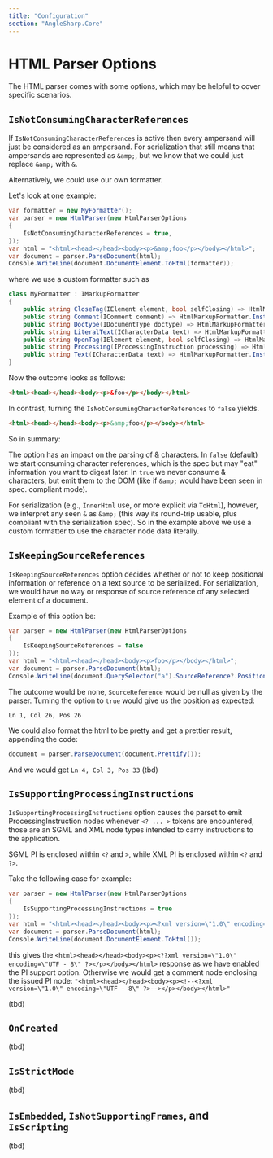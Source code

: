 ```yaml
---
title: "Configuration"
section: "AngleSharp.Core"
---
```

# HTML Parser Options

The HTML parser comes with some options, which may be helpful to cover specific scenarios.

## `IsNotConsumingCharacterReferences`

If `IsNotConsumingCharacterReferences` is active then every ampersand will just be considered as an ampersand. For serialization that still means that ampersands are represented as `&amp;`, but we know that we could just replace `&amp;` with `&`.

Alternatively, we could use our own formatter.

Let's look at one example:

```cs
var formatter = new MyFormatter();
var parser = new HtmlParser(new HtmlParserOptions
{
    IsNotConsumingCharacterReferences = true,
});
var html = "<html><head></head><body><p>&amp;foo</p></body></html>";
var document = parser.ParseDocument(html);
Console.WriteLine(document.DocumentElement.ToHtml(formatter));
```

where we use a custom formatter such as

```cs
class MyFormatter : IMarkupFormatter
{
    public string CloseTag(IElement element, bool selfClosing) => HtmlMarkupFormatter.Instance.CloseTag(element, selfClosing);
    public string Comment(IComment comment) => HtmlMarkupFormatter.Instance.Comment(comment);
    public string Doctype(IDocumentType doctype) => HtmlMarkupFormatter.Instance.Doctype(doctype);
    public string LiteralText(ICharacterData text) => HtmlMarkupFormatter.Instance.LiteralText(text);
    public string OpenTag(IElement element, bool selfClosing) => HtmlMarkupFormatter.Instance.OpenTag(element, selfClosing);
    public string Processing(IProcessingInstruction processing) => HtmlMarkupFormatter.Instance.Processing(processing);
    public string Text(ICharacterData text) => HtmlMarkupFormatter.Instance.LiteralText(text);
}
```

Now the outcome looks as follows:

```html
<html><head></head><body><p>&foo</p></body></html>
```

In contrast, turning the `IsNotConsumingCharacterReferences` to `false` yields.

```html
<html><head></head><body><p>&amp;foo</p></body></html>
```

So in summary:

The option has an impact on the parsing of & characters. In `false` (default) we start consuming character references, which is the spec but may "eat" information you want to digest later. In `true` we never consume & characters, but emit them to the DOM (like if `&amp;` would have been seen in spec. compliant mode).

For serialization (e.g., `InnerHtml` use, or more explicit via `ToHtml`), however, we interpret any seen `&` as `&amp;` (this way its round-trip usable, plus compliant with the serialization spec). So in the example above we use a custom formatter to use the character node data literally.

## `IsKeepingSourceReferences`

`IsKeepingSourceReferences` option decides whether or not to keep positional information or reference on a text source to be serialized.
For serialization, we would have no way or response of source reference of any selected element of a document.

Example of this option be:

```cs
var parser = new HtmlParser(new HtmlParserOptions
{
    IsKeepingSourceReferences = false
});
var html = "<html><head></head><body><p>foo</p></body></html>";
var document = parser.ParseDocument(html);
Console.WriteLine(document.QuerySelector("a").SourceReference?.Position.ToString());
```

The outcome would be none, `SourceReference` would be null as given by the parser.
Turning the option to `true` would give us the position as expected:

`Ln 1, Col 26, Pos 26`

We could also format the html to be pretty and get a prettier result, appending the code:

```cs
document = parser.ParseDocument(document.Prettify());
```
And we would get `Ln 4, Col 3, Pos 33`
(tbd)

## `IsSupportingProcessingInstructions`
`IsSupportingProcessingInstructions` option causes the parset to emit ProcessingInstruction nodes whenever `<? ... >` tokens are encountered, those are an SGML and XML node types intended to carry instructions to the application.

SGML PI is enclosed within `<?` and `>`, while XML PI is enclosed within `<?` and `?>`.

Take the following case for example:
```cs
var parser = new HtmlParser(new HtmlParserOptions
{
    IsSupportingProcessingInstructions = true
});
var html = "<html><head></head><body><p><?xml version=\"1.0\" encoding=\"UTF - 8\" ?></p></body></html>";
var document = parser.ParseDocument(html);
Console.WriteLine(document.DocumentElement.ToHtml());
```

this gives the `<html><head></head><body><p><??xml version=\"1.0\" encoding=\"UTF - 8\" ?></p></body></html>` response as we have enabled the PI support option.
Otherwise we would get a comment node enclosing the issued PI node: `"<html><head></head><body><p><!--<?xml version=\"1.0\" encoding=\"UTF - 8\" ?>--></p></body></html>"`

(tbd)

## `OnCreated`

(tbd)

## `IsStrictMode`

(tbd)

## `IsEmbedded`, `IsNotSupportingFrames`, and `IsScripting`

(tbd)
